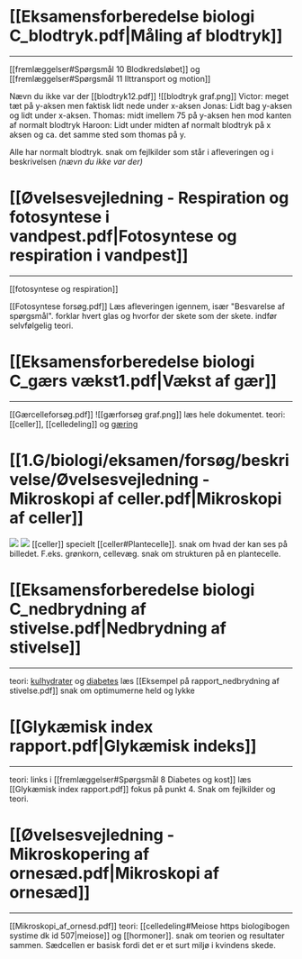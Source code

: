 # [[Eksamensforberedelse biologi C_blodtryk.pdf|Måling af blodtryk]]
---
[[fremlæggelser#Spørgsmål 10 Blodkredsløbet]] og [[fremlæggelser#Spørgsmål 11 Ilttransport og motion]]

Nævn du ikke var der
[[blodtryk12.pdf]]
![[blodtryk graf.png]]
Victor: meget tæt på y-aksen men faktisk lidt nede under x-aksen
Jonas: Lidt bag y-aksen og lidt under x-aksen.
Thomas: midt imellem 75 på y-aksen hen mod kanten af normalt blodtryk
Haroon: Lidt under midten af normalt blodtryk på x aksen og ca. det samme sted som thomas på y.

Alle har normalt blodtryk.
snak om fejlkilder som står i afleveringen og i beskrivelsen *(nævn du ikke var der)*
# [[Øvelsesvejledning - Respiration og fotosyntese i vandpest.pdf|Fotosyntese og respiration i vandpest]]
---
[[fotosyntese og respiration]]


[[Fotosyntese forsøg.pdf]]
Læs afleveringen igennem, især "Besvarelse af spørgsmål". forklar hvert glas og hvorfor der skete som der skete.
indfør selvfølgelig teori.

# [[Eksamensforberedelse biologi C_gærs vækst1.pdf|Vækst af gær]]
---
[[Gærcelleforsøg.pdf]]
![[gærforsøg graf.png]]
læs hele dokumentet.
teori:
[[celler]], [[celledeling]] og [gæring](https://biologibogenc.systime.dk/?id=642)

# [[1.G/biologi/eksamen/forsøg/beskrivelse/Øvelsesvejledning - Mikroskopi af celler.pdf|Mikroskopi af celler]]
![](https://media.discordapp.net/attachments/977210411629834240/977211104960847962/IMG_6514.jpg)
![](https://media.discordapp.net/attachments/977210411629834240/977211408636858398/IMG_6513.PNG)
[[celler]] specielt [[celler#Plantecelle]].
snak om hvad der kan ses på billedet. F.eks. grønkorn, cellevæg. snak om strukturen på en plantecelle.

# [[Eksamensforberedelse biologi C_nedbrydning af stivelse.pdf|Nedbrydning af stivelse]]
---
teori:
[kulhydrater](https://biologibogen.systime.dk/index.php?id=417) og [diabetes](https://biologiiudvikling-c2.ibog.nucleus.dk/?id=171)
læs [[Eksempel på rapport_nedbrydning af stivelse.pdf]]
snak om optimumerne
held og lykke

# [[Glykæmisk index rapport.pdf|Glykæmisk indeks]]
---
teori: 
links i [[fremlæggelser#Spørgsmål 8 Diabetes og kost]]
læs [[Glykæmisk index rapport.pdf]] fokus på punkt 4.
Snak om fejlkilder og teori.

# [[Øvelsesvejledning - Mikroskopering af ornesæd.pdf|Mikroskopi af ornesæd]]
---
[[Mikroskopi_af_ornesd.pdf]]
teori:
[[celledeling#Meiose https biologibogen systime dk id 507|meiose]] og [[hormoner]].
snak om teorien og resultater sammen. Sædcellen er basisk fordi det er et surt miljø i kvindens skede.